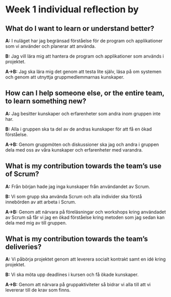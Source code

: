 # Week 1 individual reflection by <Teif Alsadi>

## What do I want to learn or understand better?
**A:** I nuläget har jag begränsad förståelse för de program och applikationer som vi använder och planerar att använda.

**B:** Jag vill lära mig att hantera de program och applikationer som används i projektet.

**A->B:** Jag ska lära mig det genom att testa lite själv, läsa på om systemen och genom att utnyttja gruppmedlemmarnas kunskaper.

## How can I help someone else, or the entire team, to learn something new?
**A:** Jag besitter kunskaper och erfarenheter som andra inom gruppen inte har.

**B:** Alla i gruppen ska ta del av de andras kunskaper för att få en ökad förståelse.

**A->B:** Genom gruppmöten och diskussioner ska jag och andra i gruppen dela med oss av våra kunskaper och erfarenheter med varandra.

## What is my contribution towards the team’s use of Scrum?
**A:** Från början hade jag inga kunskaper från användandet av Scrum.

**B:** Vi som grupp ska använda Scrum och alla individer ska förstå innebörden av att arbeta i Scrum.

**A->B:** Genom att närvara på föreläsningar och workshops kring användadet av Scrum så får vi jag en ökad förståelse kring metoden som jag sedan kan dela med mig av till gruppen.

## What is my contribution towards the team’s deliveries?
**A:** Vi påbörja projektet genom att leverera socialt kontrakt samt en idé kring projektet.

**B:** Vi ska möta upp deadlines i kursen och få ökade kunskaper.

**A->B:** Genom att närvara på gruppaktiviteter så bidrar vi alla till att vi levererar till de krav som finns.
